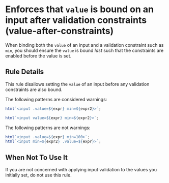 # Enforces that `value` is bound on an input after validation constraints (value-after-constraints)

When binding both the `value` of an input and a validation constraint such
as `min`, you should ensure the `value` is bound _last_ such that the
constraints are enabled before the value is set.

## Rule Details

This rule disallows setting the `value` of an input before any validation
constraints are also bound.

The following patterns are considered warnings:

```ts
html`<input .value=${expr} min=${expr2}>`;

html`<input value=${expr} min=${expr2}>`;
```

The following patterns are not warnings:

```ts
html`<input .value=${expr} min=100>`;
html`<input min=${expr2} .value=${expr}>`;
```

## When Not To Use It

If you are not concerned with applying input validation to the values
you initially set, do not use this rule.
